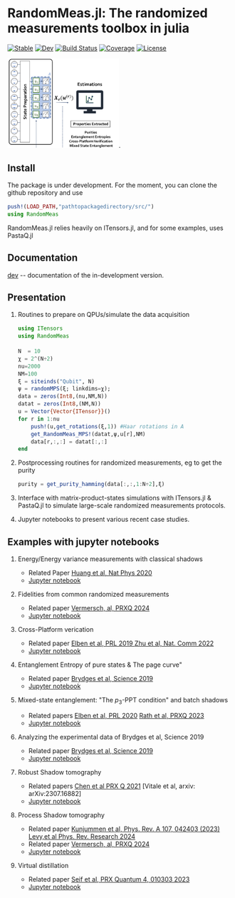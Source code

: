 # RandomMeas.jl: The randomized measurements toolbox in julia

[![Stable](https://img.shields.io/badge/docs-stable-blue.svg)](https://bvermersch.github.io/RandomMeas.jl/stable/)
[![Dev](https://img.shields.io/badge/docs-dev-blue.svg)](https://bvermersch.github.io/RandomMeas.jl/dev/)
[![Build Status](https://github.com/bvermersch/RandomMeas.jl/actions/workflows/CI.yml/badge.svg?branch=main)](https://github.com/bvermersch/RandomMeas.jl/actions/workflows/CI.yml?query=branch%3Amain)
[![Coverage](https://codecov.io/gh/bvermersch/RandomMeas.jl/branch/main/graph/badge.svg)](https://codecov.io/gh/bvermersch/RandomMeas.jl)
[![License](https://img.shields.io/badge/License-Apache%202.0-blue.svg)](https://opensource.org/licenses/Apache-2.0)

<img src="Pics/RandomMeasurements.png" alt="drawing" width="250"/>. 

## Install

The package is under development. For the moment, you can clone the github repository and use 
```julia
push!(LOAD_PATH,"pathtopackagedirectory/src/")
using RandomMeas
```

RandomMeas.jl relies heavily on ITensors.jl, and for some examples, uses  PastaQ.jl

## Documentation
[dev](https://bvermersch.github.io/RandomMeas.jl/dev/) -- documentation of the in-development version.


## Presentation

1) Routines to prepare on QPUs/simulate the data acquisition

	```julia
	using ITensors
	using RandomMeas
	
	N  = 10
	χ = 2^(N÷2)
	nu=2000
	NM=100
	ξ = siteinds("Qubit", N)
	ψ = randomMPS(ξ; linkdims=χ);
	data = zeros(Int8,(nu,NM,N))
	datat = zeros(Int8,(NM,N))
	u = Vector{Vector{ITensor}}()
	for r in 1:nu
	    push!(u,get_rotations(ξ,1)) #Haar rotations in A
	    get_RandomMeas_MPS!(datat,ψ,u[r],NM)
	    data[r,:,:] = datat[:,:]
	end
	``` 

2) Postprocessing routines for randomized measurements, eg to get the purity
	
	```julia
	purity = get_purity_hamming(data[:,:,1:N÷2],ξ)
	``` 
	
2) Interface with matrix-product-states simulations with ITensors.jl & PastaQ.jl to simulate large-scale randomized measurements protocols.
	
3) Jupyter notebooks to present various recent case studies.

## Examples with jupyter notebooks

1)  Energy/Energy variance measurements with classical shadows
	+ Related Paper [Huang et al, Nat Phys 2020](https://doi.org/10.1038/s41567-020-0932-7)
	+ [Jupyter notebook](https://github.com/bvermersch/RandomMeas_dev.jl/blob/master/examples/EnergyVarianceMeasurements.ipynb)

2) Fidelities from common randomized measurements
	+ Related paper [Vermersch, al, PRXQ 2024](https://doi.org/10.1103/PRXQuantum.5.010352)
	+ [Jupyter notebook](https://github.com/bvermersch/RandomMeas_dev.jl/blob/master/examples/FidelityCommonRandomizedMeasurements.ipynb)

3) Cross-Platform verication
	+ Related paper [Elben et al, PRL 2019 ](https://doi.org/10.1103/PhysRevLett.124.010504)[Zhu et al, Nat. Comm 2022](https://www.nature.com/articles/s41467-022-34279-5)
	+ [Jupyter notebook](https://github.com/bvermersch/RandomMeas_dev.jl/blob/master/examples/CrossPlatform.ipynb)

4) Entanglement Entropy of pure states & The page curve"
	+ Related paper [Brydges et al, Science 2019](https://doi.org/10.1126/science.aau4963)
	+ [Jupyter notebook](https://github.com/bvermersch/RandomMeas_dev.jl/blob/master/examples/PureStateEntanglement.ipynb)

5) Mixed-state entanglement: "The $p_3$-PPT condition" and batch shadows
	+ Related papers [Elben et al, PRL 2020](https://link.aps.org/doi/10.1103/PhysRevLett.125.200501)   [Rath et al, PRXQ 2023](https://doi.org/10.1103/PRXQuantum.4.010318)
	+ [Jupyter notebook](https://github.com/bvermersch/RandomMeas_dev.jl/blob/master/examples/MixedStateEntanglement.ipynb)
	
6) Analyzing the experimental data of Brydges et al, Science 2019
	+ Related paper [Brydges et al, Science 2019](https://doi.org/10.1126/science.aau4963)
	+ [Jupyter notebook](https://github.com/bvermersch/RandomMeas_dev.jl/blob/master/examples/BrydgesScience2019.ipynb)
	
7) Robust Shadow tomography
	+ Related papers
	[Chen et al PRX Q 2021](https://doi.org/10.1103/PRXQuantum.2.030348)
	[Vitale et al, arxiv: arXiv:2307.16882]
	+ [Jupyter notebook](https://github.com/bvermersch/RandomMeas_dev.jl/blob/master/examples/RobustShadowTomography.ipynb)
	
8) Process Shadow tomography
 	+ Related paper [Kunjummen et al, Phys. Rev. A 107, 042403 (2023)](
 	https://journals.aps.org/pra/abstract/10.1103/PhysRevA.107.042403)
 	[ Levy,et al Phys. Rev. Research 2024](https://journals.aps.org/prresearch/abstract/10.1103/PhysRevResearch.6.013029)
 	+ Related paper [Vermersch, al, PRXQ 2024](https://doi.org/10.1103/PRXQuantum.5.010352)
	+ [Jupyter notebook](examples/ProcessShadowTomography.ipynb)

9) Virtual distillation
	+ Related paper [Seif et al, PRX Quantum 4, 010303 2023](https://journals.aps.org/prxquantum/abstract/10.1103/PRXQuantum.4.010303)
	+ [Jupyter notebook](https://github.com/bvermersch/RandomMeas_dev.jl/blob/master/examples/VirtualDistillation.ipynb)

